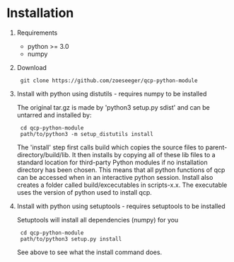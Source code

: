 # Installation

1. Requirements

     - python >= 3.0
     - numpy

2. Download

        git clone https://github.com/zoeseeger/qcp-python-module

3. Install with python using distutils - requires numpy to be installed

    The original tar.gz is made by 'python3 setup.py sdist' and can be untarred and installed by:

        cd qcp-python-module
        path/to/python3 -m setup_distutils install

    The 'install' step first calls build which copies the source files to parent-directory/build/lib.
It then installs by copying all of these lib files to a standard location for third-party Python
modules if no installation directory has been chosen. This means that all python functions of qcp
can be accessed when in an interactive python session. Install also creates a folder called
build/excecutables in scripts-x.x. The executable uses the version of python used to install qcp.

4. Install with python using setuptools - requires setuptools to be installed

    Setuptools will install all dependencies (numpy) for you

        cd qcp-python-module
        path/to/python3 setup.py install

    See above to see what the install command does.


